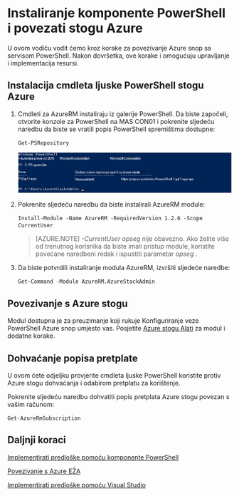 <properties
    pageTitle="Povezivanje s Azure snop sa servisom PowerShell | Microsoft Azure"
    description="Informirajte se o upravljanju Azure snop sa servisom PowerShell"
    services="azure-stack"
    documentationCenter=""
    authors="HeathL17"
    manager="byronr"
    editor=""/>

<tags
    ms.service="azure-stack"
    ms.workload="na"
    ms.tgt_pltfrm="na"
    ms.devlang="na"
    ms.topic="article"
    ms.date="10/19/2016"
    ms.author="helaw"/>

# <a name="install-powershell-and-connect-to-azure-stack"></a>Instaliranje komponente PowerShell i povezati stogu Azure
U ovom vodiču vodit ćemo kroz korake za povezivanje Azure snop sa servisom PowerShell. Nakon dovršetka, ove korake i omogućuju upravljanje i implementacija resursi.

## <a name="install-azure-stack-powershell-cmdlets"></a>Instalacija cmdleta ljuske PowerShell stogu Azure

1.  Cmdleti za AzureRM instaliraju iz galerije PowerShell. Da biste započeli, otvorite konzole za PowerShell na MAS CON01 i pokrenite sljedeću naredbu da biste se vratili popis PowerShell spremištima dostupne:

        Get-PSRepository

      ![Snimka zaslona rezultat izvodi 4Get-PSRepository s PSGallery na popisu](./media/azure-stack-connect-powershell/image1.png)

2.  Pokrenite sljedeću naredbu da biste instalirali AzureRM module:

        Install-Module -Name AzureRM -RequiredVersion 1.2.6 -Scope CurrentUser

    >[AZURE.NOTE] *-CurrentUser opseg* nije obavezno. Ako želite više od trenutnog korisnika da biste imali pristup module, koristite povećane naredbeni redak i ispustiti parametar *opseg* .

3.  Da biste potvrdili instaliranje modula AzureRM, izvršiti sljedeće naredbe:

        Get-Command -Module AzureRM.AzureStackAdmin

## <a name="connect-to-azure-stack"></a>Povezivanje s Azure stogu
Modul dostupna je za preuzimanje koji rukuje Konfiguriranje veze PowerShell Azure snop umjesto vas.  Posjetite [Azure stogu Alati](http://aka.ms/ConnectToAzureStackPS) za modul i dodatne korake. 

## <a name="retrieve-a-list-of-subscriptions"></a>Dohvaćanje popisa pretplate
U ovom ćete odjeljku provjerite cmdleta ljuske PowerShell koristite protiv Azure stogu dohvaćanja i odabirom pretplatu za korištenje.

Pokrenite sljedeću naredbu dohvatiti popis pretplata Azure stogu povezan s vašim računom:

    Get-AzureRmSubscription


## <a name="next-steps"></a>Daljnji koraci
[Implementirati predloške pomoću komponente PowerShell](azure-stack-deploy-template-powershell.md)

[Povezivanje s Azure EŽA](azure-stack-connect-cli.md)

[Implementirati predloške pomoću Visual Studio](azure-stack-deploy-template-visual-studio.md)


